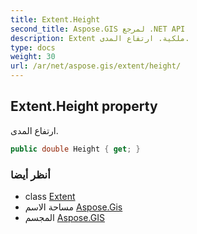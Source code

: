 ```yaml
---
title: Extent.Height
second_title: Aspose.GIS لمرجع .NET API
description: Extent ملكية. ارتفاع المدى.
type: docs
weight: 30
url: /ar/net/aspose.gis/extent/height/
---
```

## Extent.Height property

ارتفاع المدى.

```csharp
public double Height { get; }
```

### أنظر أيضا

* class [Extent](../)
* مساحة الاسم [Aspose.Gis](../../extent/)
* المجسم [Aspose.GIS](../../../)


